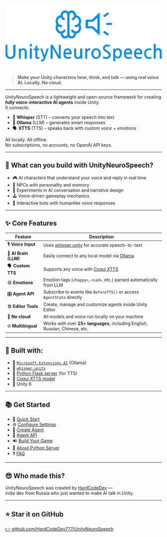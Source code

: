 <div style="text-align: center;">
<img src="media/logo.png">
</div>

#

> **Make your Unity characters hear, think, and talk — using real voice AI. Locally. No cloud.**

---

UnityNeuroSpeech is a lightweight and open-source framework for creating **fully voice-interactive AI agents** inside Unity.  
It connects:

- 🧠 **Whisper** (STT) – converts your speech into text  
- 💬 **Ollama** (LLM) – generates smart responses  
- 🗣️ **XTTS** (TTS) – speaks back with *custom voice + emotions*

All locally. All offline.  
No subscriptions, no accounts, no OpenAI API keys.

---

## 🚀 What can you build with UnityNeuroSpeech?

- 🎮 AI characters that understand your voice and reply in real time  
- 🗿 NPCs with personality and memory  
- 🧪 Experiments in AI conversation and narrative design  
- 🕹️ Voice-driven gameplay mechanics  
- 🤖 Interactive bots with humanlike voice responses

---

## ✨ Core Features

| Feature | Description                                                                                |
|--------|--------------------------------------------------------------------------------------------|
| 🎙️ **Voice Input** | Uses [whisper.unity](https://github.com/Macoron/whisper.unity) for accurate speech-to-text |
| 🧠 **AI Brain (LLM)** | Easily connect to any local model via [Ollama](https://ollama.com)                         |
| 🗣️ **Custom TTS** | Supports any voice with [Coqui XTTS](https://github.com/coqui-ai/TTS)                      |
| 😄 **Emotions** | Emotion tags (`<happy>`, `<sad>`, etc.) parsed automatically from LLM                      |
| 🎛️ **Agent API** | Subscribe to events like `BeforeTTS()` or access `AgentState` directly                     |
| 🛠️ **Editor Tools** | Create, manage and customize agents inside Unity Editor                                    |
| 🧱 **No cloud** | All models and voice run locally on your machine                                           |
| 🌐 **Multilingual** | Works with over **15+ languages**, including English, Russian, Chinese, etc.               |

---

## 🧪 Built with:

- 🧠 [`Microsoft.Extensions.AI`](https://learn.microsoft.com/en-us/dotnet/machine-learning/) (Ollama)
- 🎤 [`whisper.unity`](https://github.com/Macoron/whisper.unity)
- 🐍 [Python Flask server](other/server.md) (for TTS)
- 🧊 [Coqui XTTS model](https://github.com/coqui-ai/TTS)
- 🤖 Unity 6

---

## 📚 Get Started

- 🏁 [Quick Start](quickstart.md)
- ⚙️ [Configure Settings](unity/configure-settings.md)
- 🧠 [Create Agent](unity/creating-agent.md)
- 🔌 [Agent API](unity/agent-api.md)
- 🔊 [Build Your Game](unity/building-game.md)
- 🐍 [About Python Server](other/server.md)
- ❓ [FAQ](other/faq.md)

---

## 😎 Who made this?

UnityNeuroSpeech was created by [HardCodeDev](https://github.com/HardCodeDev777) —  
indie dev from Russia who just wanted to make AI talk in Unity.

---

## ⭐ Star it on GitHub  
[👉 github.com/HardCodeDev777/UnityNeuroSpeech](https://github.com/HardCodeDev777/UnityNeuroSpeech)
